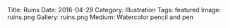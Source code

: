 Title: Ruins
Date: 2016-04-29
Category: Illustration
Tags: featured
Image: ruins.png
Gallery: ruins.png
Medium: Watercolor pencil and pen